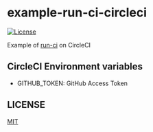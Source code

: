 # example-run-ci-circleci

[![License](http://img.shields.io/badge/license-mit-blue.svg?style=flat-square)](https://raw.githubusercontent.com/suzuki-shunsuke/example-run-ci-circleci/master/LICENSE)

Example of [run-ci](https://github.com/suzuki-shunsuke/run-ci) on CircleCI

## CircleCI Environment variables

* GITHUB_TOKEN: GitHub Access Token

## LICENSE

[MIT](LICENSE)
